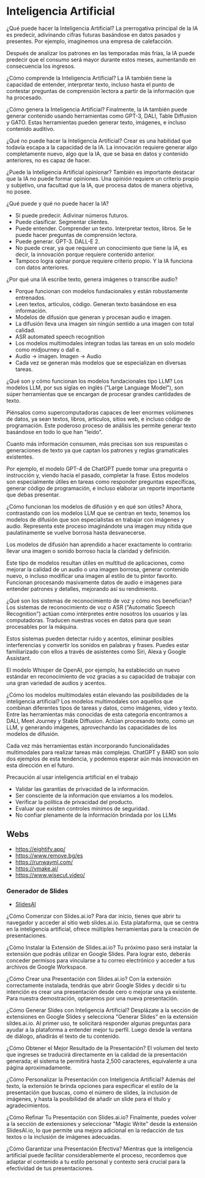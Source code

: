 # Inteligencia Artificial

¿Qué puede hacer la Inteligencia Artificial?
La prerrogativa principal de la IA es predecir, adivinando cifras futuras basándose en datos pasados y presentes. Por ejemplo, imaginemos una empresa de calefacción.

Después de analizar los patrones en las temporadas más frías, la IA puede predecir que el consumo será mayor durante estos meses, aumentando en consecuencia los ingresos.

¿Cómo comprende la Inteligencia Artificial?
La IA también tiene la capacidad de entender, interpretar texto, incluso hasta el punto de contestar preguntas de comprensión lectora a partir de la información que ha procesado.

¿Cómo genera la Inteligencia Artificial?
Finalmente, la IA también puede generar contenido usando herramientas como GPT-3, DALI, Table Diffusion y GATO. Estas herramientas pueden generar texto, imágenes, e incluso contenido auditivo.

¿Qué no puede hacer la Inteligencia Artificial?
Crear es una habilidad que todavía escapa a la capacidad de la IA. La innovación requiere generar algo completamente nuevo, algo que la IA, que se basa en datos y contenido anteriores, no es capaz de hacer.

¿Puede la Inteligencia Artificial opinionar?
También es importante destacar que la IA no puede formar opiniones. Una opinión requiere un criterio propio y subjetivo, una facultad que la IA, que procesa datos de manera objetiva, no posee.

¿Qué puede y qué no puede hacer la IA?
- Sí puede predecir. Adivinar números futuros.
- Puede clasificar. Segmentar clientes.
- Puede entender. Comprender un texto. Interpretar textos, libros. Se le puede hacer preguntas de comprensión lectora.
- Puede generar. GPT-3. DALL-E 2.
- No puede crear, ya que requiere un conocimiento que tiene la IA, es decir, la innovación porque requiere contenido anterior.
- Tampoco logra opinar porque requiere criterio propio. Y la IA funciona con datos anteriores.

¿Por qué una IA escribe texto, genera imágenes o transcribe audio?
- Porque funcionan con modelos fundacionales y están robustamente entrenados.
- Leen textos, artículos, código. Generan texto basándose en esa información.
- Modelos de difusión que generan y procesan audio e imagen.
- La difusión lleva una imagen sin ningún sentido a una imagen con total calidad.
- ASR automated speech recognition
- Los modelos multimodales integran todas las tareas en un solo modelo como midjourney o dall e.
- Audio → imagen. Imagen → Audio
- Cada vez se generan más modelos que se especializan en diversas tareas.

¿Qué son y cómo funcionan los modelos fundacionales tipo LLM?
Los modelos LLM, por sus siglas en inglés ("Large Language Model"), son súper herramientas que se encargan de procesar grandes cantidades de texto.

Piénsalos como supercomputadoras capaces de leer enormes volúmenes de datos, ya sean textos, libros, artículos, sitios web, e incluso código de programación. Este poderoso proceso de análisis les permite generar texto basándose en todo lo que han "leído".

Cuanto más información consumen, más precisas son sus respuestas o generaciones de texto ya que captan los patrones y reglas gramaticales existentes.

Por ejemplo, el modelo GPT-4 de ChatGPT puede tomar una pregunta o instrucción y, viendo hacia el pasado, completar la frase. Estos modelos son especialmente útiles en tareas como responder preguntas específicas, generar código de programación, e incluso elaborar un reporte importante que debas presentar.

¿Cómo funcionan los modelos de difusión y en qué son útiles?
Ahora, contrastando con los modelos LLM que se centran en texto, tenemos los modelos de difusión que son especialistas en trabajar con imágenes y audio. Representa este proceso imaginándote una imagen muy nítida que paulatinamente se vuelve borrosa hasta desvanecerse.

Los modelos de difusión han aprendido a hacer exactamente lo contrario: llevar una imagen o sonido borroso hacia la claridad y definición.

Este tipo de modelos resultan útiles en multitud de aplicaciones, como mejorar la calidad de un audio o una imagen borrosa, generar contenido nuevo, o incluso modificar una imagen al estilo de tu pintor favorito. Funcionan procesando masivamente datos de audio e imágenes para entender patrones y detalles, mejorando así su rendimiento.

¿Qué son los sistemas de reconocimiento de voz y cómo nos benefician?
Los sistemas de reconocimiento de voz o ASR ("Automatic Speech Recognition") actúan como intérpretes entre nosotros los usuarios y las computadoras. Traducen nuestras voces en datos para que sean procesables por la máquina.

Estos sistemas pueden detectar ruido y acentos, eliminar posibles interferencias y convertir los sonidos en palabras y frases. Puedes estar familiarizado con ellos a través de asistentes como Siri, Alexa y Google Assistant.

El modelo Whisper de OpenAI, por ejemplo, ha establecido un nuevo estándar en reconocimiento de voz gracias a su capacidad de trabajar con una gran variedad de audios y acentos.

¿Cómo los modelos multimodales están elevando las posibilidades de la inteligencia artificial?
Los modelos multimodales son aquellos que combinan diferentes tipos de tareas y datos, como imágenes, video y texto. Entre las herramientas más conocidas de esta categoría encontramos a DALI, Meet Journey y Stable Diffusion. Actúan procesando texto, como un LLM, y generando imágenes, aprovechando las capacidades de los modelos de difusión.

Cada vez más herramientas están incorporando funcionalidades multimodales para realizar tareas más complejas. ChatGPT y BARD son solo dos ejemplos de esta tendencia, y podemos esperar aún más innovación en esta dirección en el futuro.

Precaución al usar inteligencia artificial en el trabajo
- Validar las garantías de privacidad de la información.
- Ser consciente de la información que enviamos a los modelos.
- Verificar la política de privacidad del producto.
- Evaluar que existen controles mínimos de seguridad.
- No confiar plenamente de la información brindada por los LLMs

## Webs

- https://eightify.app/
- https://www.remove.bg/es
- https://runwayml.com/
- https://vmake.ai/
- https://www.wisecut.video/

### Generador de Slides

- [SlidesAI](https://www.slidesai.io/es)

¿Cómo Comenzar con Slides.ai.io?
Para dar inicio, tienes que abrir tu navegador y acceder al sitio web slides.ai.io. Esta plataforma, que se centra en la inteligencia artificial, ofrece múltiples herramientas para la creación de presentaciones.

¿Cómo Instalar la Extensión de Slides.ai.io?
Tu próximo paso será instalar la extensión que podrás utilizar en Google Slides. Para lograr esto, deberás conceder permisos para vincularse a tu correo electrónico y acceder a tus archivos de Google Workspace.

¿Cómo Crear una Presentación con Slides.ai.io?
Con la extensión correctamente instalada, tendrás que abrir Google Slides y decidir si tu intención es crear una presentación desde cero o mejorar una ya existente. Para nuestra demostración, optaremos por una nueva presentación.

¿Cómo Generar Slides con Inteligencia Artificial?
Desplázate a la sección de extensiones en Google Slides y selecciona "Generar Slides" en la extensión slides.ai.io. Al primer uso, te solicitará responder algunas preguntas para ayudar a la plataforma a entender mejor tu perfil. Luego desde la ventana de diálogo, añadirás el texto de tu contenido.

¿Cómo Obtener el Mejor Resultado de la Presentación?
El volumen del texto que ingreses se traducirá directamente en la calidad de la presentación generada; el sistema te permitirá hasta 2,500 caracteres, equivalente a una página aproximadamente.

¿Cómo Personalizar la Presentación con Inteligencia Artificial?
Además del texto, la extensión te brinda opciones para especificar el estilo de la presentación que buscas, como el número de slides, la inclusión de imágenes, y hasta la posibilidad de añadir un slide para el título y agradecimientos.

¿Cómo Refinar Tu Presentación con Slides.ai.io?
Finalmente, puedes volver a la sección de extensiones y seleccionar "Magic Write" desde la extensión SlidesAI.io, lo que permite una mejora adicional en la redacción de tus textos o la inclusión de imágenes adecuadas.

¿Cómo Garantizar una Presentación Efectiva?
Mientras que la inteligencia artificial puede facilitar considerablemente el proceso, recordemos que adaptar el contenido a tu estilo personal y contexto será crucial para la efectividad de tus presentaciones.
